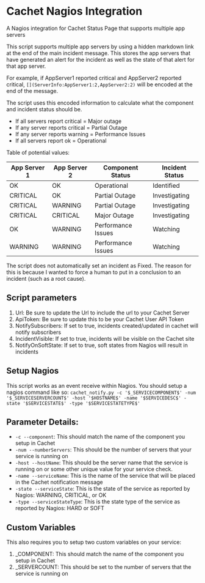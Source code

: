 # Cachet Nagios Integration
A Nagios integration for Cachet Status Page that supports multiple app servers

This script supports multiple app servers by using a hidden markdown link at the end of the main incident message. This stores the app servers that have generated an alert for the incident as well as the state of that alert for that app server.

For example, if AppServer1 reported critical and AppServer2 reported critical, `[](ServerInfo:AppServer1:2,AppServer2:2)` will be encoded at the end of the message.

The script uses this encoded information to calculate what the component and incident status should be. 
* If all servers report critical = Major outage
* If any server reports critical = Partial Outage
* If any server reports warning = Performance Issues
* If all servers report ok = Operational

Table of potential values:

| App Server 1 | App Server 2 | Component Status   | Incident Status |
|--------------|--------------|--------------------|-----------------|
| OK           | OK           | Operational        | Identified      |
| CRITICAL     | OK           | Partial Outage     | Investigating   |
| CRITICAL     | WARNING      | Partial Outage     | Investigating   |
| CRITICAL     | CRITICAL     | Major Outage       | Investigating   |
| OK           | WARNING      | Performance Issues | Watching        |
| WARNING      | WARNING      | Performance Issues | Watching        |

The script does not automatically set an incident as Fixed. The reason for this is because I wanted to force a human to put in a conclusion to an incident (such as a root cause).

## Script parameters
1. Url: Be sure to update the Url to include the url to your Cachet Server
2. ApiToken: Be sure to update this to be your Cachet User API Token
3. NotifySubscribers: If set to true, incidents created/updated in cachet will notify subscribers
4. IncidentVisible: If set to true, incidents will be visible on the Cachet site
5. NotifyOnSoftState: If set to true, soft states from Nagios will result in incidents

## Setup Nagios
This script works as an event receive within Nagios. You should setup a nagios command like so:
`cachet_notify.py -c '$_SERVICECOMPONENT$' -num '$_SERVICESERVERCOUNT$' -host '$HOSTNAME$' -name '$SERVICEDESC$' -state '$SERVICESTATE$' -type '$SERVICESTATETYPE$'`

## Parameter Details:
* `-c --component`: This should match the name of the component you setup in Cachet
* `-num --numberServers`: This should be the number of servers that your service is running on
* `-host --hostName`: This should be the server name that the service is running on or some other unique value for your service check.
* `-name --serviceName`: This is the name of the service that will be placed in the Cachet notification message
* `-state --serviceState`: This is the state of the service as reported by Nagios: WARNING, CRITICAL, or OK
* `-type --serviceStateType`: This is the state type of the service as reported by Nagios: HARD or SOFT

## Custom Variables
This also requires you to setup two custom variables on your service:
1. \_COMPONENT: This should match the name of the component you setup in Cachet
2. \_SERVERCOUNT: This should be set to the number of servers that the service is running on
